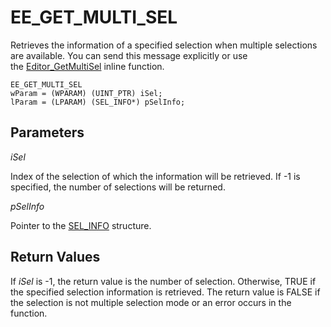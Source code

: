 # EE\_GET\_MULTI\_SEL

Retrieves the information of a specified selection when multiple selections
are available. You can send this message
explicitly or use the [Editor\_GetMultiSel](../macro/editor_getmultisel) inline function.

```
EE_GET_MULTI_SEL
wParam = (WPARAM) (UINT_PTR) iSel;
lParam = (LPARAM) (SEL_INFO*) pSelInfo;
```

## Parameters

_iSel_

Index of the selection of which the information will be retrieved. If -1 is
specified, the number of selections will be returned.

_pSelInfo_

Pointer to the
[SEL\_INFO](../../plugin/structure/sel_info) structure.

## Return Values

If _iSel_ is -1, the return value is the number of selection.
Otherwise, TRUE if the specified selection information is retrieved. The
return value is FALSE if the selection is not multiple selection mode or an
error occurs in the function.
